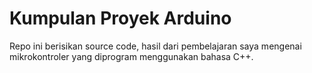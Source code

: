 # Kumpulan Proyek Arduino
Repo ini berisikan source code, hasil dari pembelajaran saya mengenai mikrokontroler yang diprogram menggunakan bahasa C++.